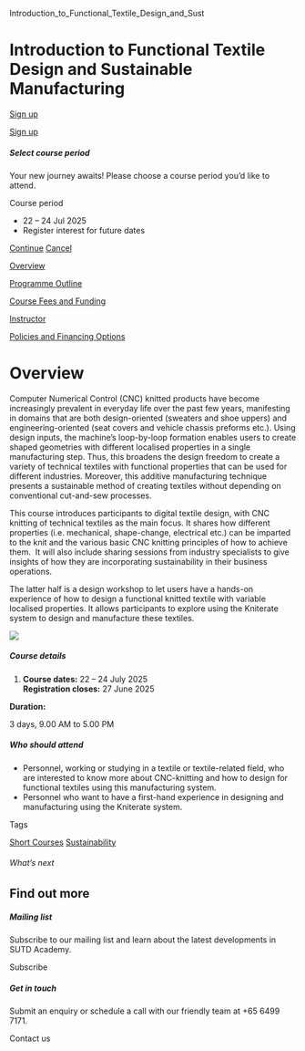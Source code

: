 Introduction_to_Functional_Textile_Design_and_Sust



Introduction to Functional Textile Design and Sustainable Manufacturing
=======================================================================

[Sign up](#popup-masthead)

[Sign up](#popup-masthead)

##### Select course period

Your new journey awaits! Please choose a course period you’d like to attend.

Course period

* 22 – 24 Jul 2025
* Register interest for future dates

[Continue](#)
[Cancel](#)

[Overview](/course/introduction-to-functional-textile-design-and-sustainable-manufacturing/#tabs)

[Programme Outline](/course/introduction-to-functional-textile-design-and-sustainable-manufacturing/programme-outline/#tabs)

[Course Fees and Funding](/course/introduction-to-functional-textile-design-and-sustainable-manufacturing/course-fees-and-funding/#tabs)

[Instructor](/course/introduction-to-functional-textile-design-and-sustainable-manufacturing/instructor/#tabs)

[Policies and Financing Options](/course/introduction-to-functional-textile-design-and-sustainable-manufacturing/policies-and-financing-options/#tabs)

Overview
========

Computer Numerical Control (CNC) knitted products have become increasingly prevalent in everyday life over the past few years, manifesting in domains that are both design-oriented (sweaters and shoe uppers) and engineering-oriented (seat covers and vehicle chassis preforms etc.). Using design inputs, the machine’s loop-by-loop formation enables users to create shaped geometries with different localised properties in a single manufacturing step. Thus, this broadens the design freedom to create a variety of technical textiles with functional properties that can be used for different industries. Moreover, this additive manufacturing technique presents a sustainable method of creating textiles without depending on conventional cut-and-sew processes.

This course introduces participants to digital textile design, with CNC knitting of technical textiles as the main focus. It shares how different properties (i.e. mechanical, shape-change, electrical etc.) can be imparted to the knit and the various basic CNC knitting principles of how to achieve them.  It will also include sharing sessions from industry specialists to give insights of how they are incorporating sustainability in their business operations.

The latter half is a design workshop to let users have a hands-on experience of how to design a functional knitted textile with variable localised properties. It allows participants to explore using the Kniterate system to design and manufacture these textiles.

![](https://www.sutd.edu.sg/wp-content/uploads/2025/03/Knitting-CET.png)

##### **Course details**

1. **Course dates:** 22 – 24 July 2025  
   **Registration closes:** 27 June 2025

**Duration:**

3 days, 9.00 AM to 5.00 PM

##### **Who should attend**

* Personnel, working or studying in a textile or textile-related field, who are interested to know more about CNC-knitting and how to design for functional textiles using this manufacturing system.
* Personnel who want to have a first-hand experience in designing and manufacturing using the Kniterate system.

Tags

[Short Courses](/admissions/academy/courses-and-modules/?academy-type-course=780)
[Sustainability](/admissions/academy/courses-and-modules/?discipline=833)

###### What’s next

Find out more
-------------

##### Mailing list

Subscribe to our mailing list and learn about the latest developments in SUTD Academy.

Subscribe

##### Get in touch

Submit an enquiry or schedule a call with our friendly team at +65 6499 7171.

Contact us

